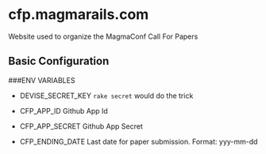 # cfp.magmarails.com

Website used to organize the MagmaConf Call For Papers


## Basic Configuration

###ENV VARIABLES

- DEVISE_SECRET_KEY
  ```rake secret``` would do the trick

- CFP_APP_ID
  Github App Id

- CFP_APP_SECRET
  Github App Secret

- CFP_ENDING_DATE
  Last date for paper submission. Format: yyy-mm-dd
